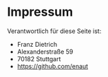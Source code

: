 # Impressum

Verantwortlich für diese Seite ist:

 * Franz Dietrich
 * Alexanderstraße 59
 * 70182 Stuttgart
 * https://github.com/enaut
